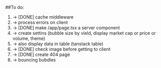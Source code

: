##To do:

1. -> [DONE] cache middleware
2. -> process errors on client
3. -> [DONE] make /app/page.tsx a server component
4. -> create settins (bubble size by vield, display market cap or price or volume, theme)
5. -> also display data in table (tanstack table)
6. -> [DONE] check image before getting to client
7. -> [DONE] create 404 page
8. -> bouncing bubdles
